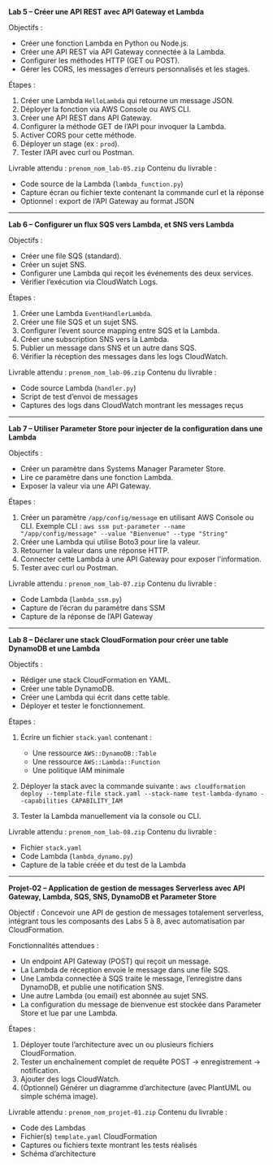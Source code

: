 **Lab 5 – Créer une API REST avec API Gateway et Lambda**

Objectifs :

* Créer une fonction Lambda en Python ou Node.js.
* Créer une API REST via API Gateway connectée à la Lambda.
* Configurer les méthodes HTTP (GET ou POST).
* Gérer les CORS, les messages d’erreurs personnalisés et les stages.

Étapes :

1. Créer une Lambda `HelloLambda` qui retourne un message JSON.
2. Déployer la fonction via AWS Console ou AWS CLI.
3. Créer une API REST dans API Gateway.
4. Configurer la méthode GET de l’API pour invoquer la Lambda.
5. Activer CORS pour cette méthode.
6. Déployer un stage (ex : `prod`).
7. Tester l’API avec curl ou Postman.

Livrable attendu : `prenom_nom_lab-05.zip`
Contenu du livrable :

* Code source de la Lambda (`lambda_function.py`)
* Capture écran ou fichier texte contenant la commande curl et la réponse
* Optionnel : export de l’API Gateway au format JSON

---

**Lab 6 – Configurer un flux SQS vers Lambda, et SNS vers Lambda**

Objectifs :

* Créer une file SQS (standard).
* Créer un sujet SNS.
* Configurer une Lambda qui reçoit les événements des deux services.
* Vérifier l’exécution via CloudWatch Logs.

Étapes :

1. Créer une Lambda `EventHandlerLambda`.
2. Créer une file SQS et un sujet SNS.
3. Configurer l’event source mapping entre SQS et la Lambda.
4. Créer une subscription SNS vers la Lambda.
5. Publier un message dans SNS et un autre dans SQS.
6. Vérifier la réception des messages dans les logs CloudWatch.

Livrable attendu : `prenom_nom_lab-06.zip`
Contenu du livrable :

* Code source Lambda (`handler.py`)
* Script de test d’envoi de messages
* Captures des logs dans CloudWatch montrant les messages reçus

---

**Lab 7 – Utiliser Parameter Store pour injecter de la configuration dans une Lambda**

Objectifs :

* Créer un paramètre dans Systems Manager Parameter Store.
* Lire ce paramètre dans une fonction Lambda.
* Exposer la valeur via une API Gateway.

Étapes :

1. Créer un paramètre `/app/config/message` en utilisant AWS Console ou CLI.
   Exemple CLI :
   `aws ssm put-parameter --name "/app/config/message" --value "Bienvenue" --type "String"`
2. Créer une Lambda qui utilise Boto3 pour lire la valeur.
3. Retourner la valeur dans une réponse HTTP.
4. Connecter cette Lambda à une API Gateway pour exposer l'information.
5. Tester avec curl ou Postman.

Livrable attendu : `prenom_nom_lab-07.zip`
Contenu du livrable :

* Code Lambda (`lambda_ssm.py`)
* Capture de l’écran du paramètre dans SSM
* Capture de la réponse de l’API Gateway

---

**Lab 8 – Déclarer une stack CloudFormation pour créer une table DynamoDB et une Lambda**

Objectifs :

* Rédiger une stack CloudFormation en YAML.
* Créer une table DynamoDB.
* Créer une Lambda qui écrit dans cette table.
* Déployer et tester le fonctionnement.

Étapes :

1. Écrire un fichier `stack.yaml` contenant :

   * Une ressource `AWS::DynamoDB::Table`
   * Une ressource `AWS::Lambda::Function`
   * Une politique IAM minimale
2. Déployer la stack avec la commande suivante :
   `aws cloudformation deploy --template-file stack.yaml --stack-name test-lambda-dynamo --capabilities CAPABILITY_IAM`
3. Tester la Lambda manuellement via la console ou CLI.

Livrable attendu : `prenom_nom_lab-08.zip`
Contenu du livrable :

* Fichier `stack.yaml`
* Code Lambda (`lambda_dynamo.py`)
* Capture de la table créée et du test de la Lambda

---

**Projet-02 – Application de gestion de messages Serverless avec API Gateway, Lambda, SQS, SNS, DynamoDB et Parameter Store**

Objectif :
Concevoir une API de gestion de messages totalement serverless, intégrant tous les composants des Labs 5 à 8, avec automatisation par CloudFormation.

Fonctionnalités attendues :

* Un endpoint API Gateway (POST) qui reçoit un message.
* La Lambda de réception envoie le message dans une file SQS.
* Une Lambda connectée à SQS traite le message, l’enregistre dans DynamoDB, et publie une notification SNS.
* Une autre Lambda (ou email) est abonnée au sujet SNS.
* La configuration du message de bienvenue est stockée dans Parameter Store et lue par une Lambda.

Étapes :

1. Déployer toute l’architecture avec un ou plusieurs fichiers CloudFormation.
2. Tester un enchaînement complet de requête POST → enregistrement → notification.
3. Ajouter des logs CloudWatch.
4. (Optionnel) Générer un diagramme d’architecture (avec PlantUML ou simple schéma image).

Livrable attendu : `prenom_nom_projet-01.zip`
Contenu du livrable :

* Code des Lambdas
* Fichier(s) `template.yaml` CloudFormation
* Captures ou fichiers texte montrant les tests réalisés
* Schéma d’architecture
